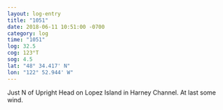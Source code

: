 ```yaml
---
layout: log-entry
title: "1051"
date: 2018-06-11 10:51:00 -0700
category: log
time: "1051"
log: 32.5
cog: 123°T
sog: 4.5
lat: "48° 34.417' N"
lon: "122° 52.944' W"
---
```


Just N of Upright Head on Lopez Island in Harney Channel. At last some wind.
